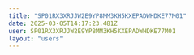 ```yaml
---
title: "SP01RX3XRJJW2E9YP8MM3KH5KXEPADWHDKE77M01"
date: 2025-03-05T14:17:23.481Z
user: SP01RX3XRJJW2E9YP8MM3KH5KXEPADWHDKE77M01
layout: "users"
---
```

    